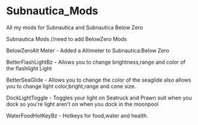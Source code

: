 # Subnautica_Mods
All my mods for Subnautica and Subnautica Below Zero

Subnautica Mods
//need to add
BelowZero Mods

BelowZeroAlt Meter - Added a Altimeter to Subnautica:Below Zero

BetterFlashLightBz - Allows you to change brightness,range and color of the flashlight Light

BetterSeaGlide - Allows you to change the color of the seaglide also allows you to change light color,bright,range and cone size.

DockLightToggle - Toggles your light on Seatruck and Prawn suit when you dock so you're light aren't on when you dock in the moonpool

WaterFoodHotKeyBz - Hotkeys for food,water and health.
